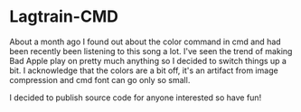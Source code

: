 # Lagtrain-CMD

About a month ago I found out about the color command in cmd and had been recently been listening to this song a lot. I've seen the trend of making Bad Apple play on pretty much anything so I decided to switch things up a bit. I acknowledge that the colors are a bit off, it's an artifact from image compression and cmd font can go only so small.

I decided to publish source code for anyone interested so have fun!
